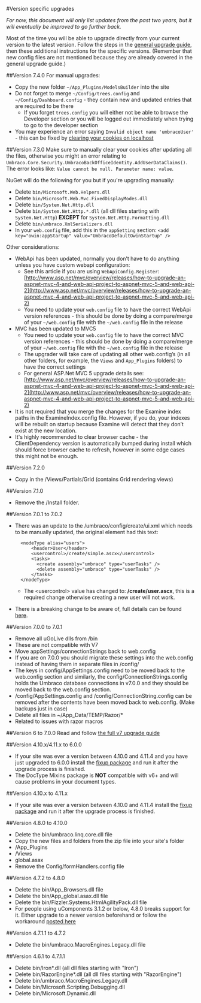 #Version specific upgrades

*For now, this document will only list updates from the past two years, but it will eventually be improved to go further back.*

Most of the time you will be able to upgrade directly from your current version to the latest version. Follow the steps in the [general upgrade guide](general.md), then these additional instructions for the specific versions. (Remember that new config files are not mentioned because they are already covered in the general upgrade guide.)

##Version 7.4.0
For manual upgrades: 

* Copy the new folder `~/App_Plugins/ModelsBuilder` into the site
* Do not forget to merge `~/Config/trees.config` and `~/Config/Dashboard.config` - they contain new and updated entries that are required to be there
  * If you forget `trees.config` you will either not be able to browse the Developer section or you will be logged out immediately when trying to go to the developer section
* You may experience an error saying `Invalid object name 'umbracoUser'` - this can be fixed by [clearing your cookies on localhost](http://issues.umbraco.org/issue/U4-8031)

##Version 7.3.0
Make sure to manually clear your cookies after updating all the files, otherwise you might an error relating to `Umbraco.Core.Security.UmbracoBackOfficeIdentity.AddUserDataClaims()`. The error looks like: `Value cannot be null. Parameter name: value`.

NuGet will do the following for you but if you're upgrading manually:

* Delete `bin/Microsoft.Web.Helpers.dll`
* Delete `bin/Microsoft.Web.Mvc.FixedDisplayModes.dll`
* Delete `bin/System.Net.Http.dll`
* Delete `bin/System.Net.Http.*.dll` (all dll files starting with `System.Net.Http`) **EXCEPT** for `System.Net.Http.Formatting.dll`
* Delete `bin/umbraco.XmlSerializers.dll`
* In your `web.config` file, add this in the `appSetting` section: `<add key="owin:appStartup" value="UmbracoDefaultOwinStartup" />`

Other considerations:

* WebApi has been updated, normally you don’t have to do anything unless you have custom webapi configuration:
  * See this article if you are using `WebApiConfig.Register`: [http://www.asp.net/mvc/overview/releases/how-to-upgrade-an-aspnet-mvc-4-and-web-api-project-to-aspnet-mvc-5-and-web-api-2](http://www.asp.net/mvc/overview/releases/how-to-upgrade-an-aspnet-mvc-4-and-web-api-project-to-aspnet-mvc-5-and-web-api-2) 
  * You need to update your `web.config` file to have the correct WebApi version references - this should be done by doing a compare/merge of your `~/web.config` file with the `~/web.config` file in the release
* MVC has been updated to MVC5
  * You need to update your `web.config` file to have the correct MVC version references - this should be done by doing a compare/merge of your `~/web.config` file with the `~/web.config` file in the release
  * The upgrader will take care of updating all other web.config’s (in all other folders, for example, the `Views` and `App_Plugins` folders) to have the correct settings
  * For general ASP.Net MVC 5 upgrade details see: [http://www.asp.net/mvc/overview/releases/how-to-upgrade-an-aspnet-mvc-4-and-web-api-project-to-aspnet-mvc-5-and-web-api-2](http://www.asp.net/mvc/overview/releases/how-to-upgrade-an-aspnet-mvc-4-and-web-api-project-to-aspnet-mvc-5-and-web-api-2) 
* It is not required that you merge the changes for the Examine index paths in the ExamineIndex.config file. However, if you do, your indexes will be rebuilt on startup because Examine will detect that they don’t exist at the new location.
* It's highly recommended to clear browser cache - the ClientDependency version is automatically bumped during install which should force browser cache to refresh, however in some edge cases this might not be enough.

##Version 7.2.0
* Copy in the /Views/Partials/Grid (contains Grid rendering views)

##Version 7.1.0
* Remove the /Install folder.

##Version 7.0.1 to 7.0.2

* There was an update to the /umbraco/config/create/ui.xml which needs to be manually updated, the original element had this text:

		<nodeType alias="users">
			<header>User</header>
			<usercontrol>/create/simple.ascx</usercontrol>
			<tasks>
			  <create assembly="umbraco" type="userTasks" />
			  <delete assembly="umbraco" type="userTasks" />
			</tasks>
		</nodeType>

	* The &lt;usercontrol&gt; value has changed to: **/create/user.ascx**, this is a required change otherwise creating a new user will not work.
* There is a breaking change to be aware of, full details can be found [here](http://umbraco.com/follow-us/blog-archive/2014/1/17/heads-up,-breaking-change-coming-in-702-and-62.aspx).

##Version 7.0.0 to 7.0.1
* Remove all uGoLive dlls from /bin
 * These are not compatible with V7
* Move appSettings/connectionStrings back to web.config
 * If you are on 7.0.0 you should migrate these settings into the web.config instead of having them in separate files in /config/
 * The keys in config/AppSettings.config need to be moved back to the web.config <appSettings> section and similarly, the config/ConnectionStrings.config holds the Umbraco database connections in v7.0.0 and they should be moved back to the web.config <connectionStrings> section.
 * /config/AppSettings.config and /config/ConnectionString.config can be removed after the contents have been moved back to web.config. (Make backups just in case)
* Delete all files in ~/App_Data/TEMP/Razor/*
 * Related to issues with razor macros

##Version 6 to 7.0.0
Read and follow [the full v7 upgrade guide](upgrading-to-v7.md)

##Version 4.10.x/4.11.x to 6.0.0
* If your site was ever a version between 4.10.0 and 4.11.4 and you have just upgraded to 6.0.0 install the [fixup package](http://our.umbraco.org/projects/developer-tools/path-fixup) and run it after the upgrade process is finished.
* The DocType Mixins package is **NOT** compatible with v6+ and will cause problems in your document types.

##Version 4.10.x to 4.11.x
* If your site was ever a version between 4.10.0 and 4.11.4 install the [fixup package](http://our.umbraco.org/projects/developer-tools/path-fixup) and run it after the upgrade process is finished.

##Version 4.8.0 to 4.10.0
* Delete the bin/umbraco.linq.core.dll file
* Copy the new files and folders from the zip file into your site's folder
 * /App_Plugins
 * /Views
 * global.asax
* Remove the Config/formHandlers.config file

##Version 4.7.2 to 4.8.0
* Delete the bin/App_Browsers.dll file
* Delete the bin/App_global.asax.dll file
* Delete the bin/Fizzler.Systems.HtmlAgilityPack.dll file
* For people using uComponents 3.1.2 or below, 4.8.0 breaks support for it. Either upgrade to a newer version beforehand or follow the workaround [posted here](http://our.umbraco.org/projects/backoffice-extensions/ucomponents/questionssuggestions/33021-Upgrading-to-Umbraco-48-breaks-support-for-uComponents)

##Version 4.7.1.1 to 4.7.2
* Delete the bin/umbraco.MacroEngines.Legacy.dll file

##Version 4.6.1 to 4.7.1.1
* Delete bin/Iron*.dll (all dll files starting with "Iron")
* Delete bin/RazorEngine*.dll (all dll files starting with "RazorEngine")
* Delete bin/umbraco.MacroEngines.Legacy.dll
* Delete bin/Microsoft.Scripting.Debugging.dll
* Delete bin/Microsoft.Dynamic.dll